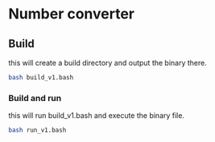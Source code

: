 # Number converter

## Build
this will create a build directory and output the binary there.  
```bash
bash build_v1.bash
```
  

### Build and run
this will run build_v1.bash and execute the binary file.
```bash
bash run_v1.bash
```
